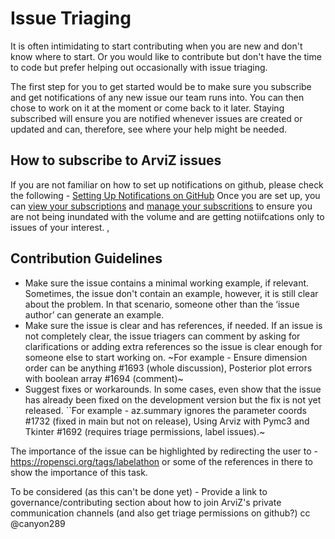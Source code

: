 # Issue Triaging

It is often intimidating to start contributing when you are new and don't know where to start. Or you would like to contribute but don't have the time to code but prefer helping out occasionally with issue triaging. 

The first step for you to get started would be to make sure you subscribe and get notifications of any new issue our team runs into. You can then chose to work on it at the moment or come back to it later. Staying subscribed will ensure you are notified whenever issues are created or updated and can, therefore, see where your help might be needed. 

## How to subscribe to ArviZ issues

If you are not familiar on how to set up notifications on github, please check the following - [Setting Up Notifications on GitHub](https://docs.github.com/en/github/managing-subscriptions-and-notifications-on-github/setting-up-notifications/configuring-notifications#configuring-your-watch-settings-for-an-individual-repository)
Once you are set up, you can [view your subscriptions](https://docs.github.com/en/github/managing-subscriptions-and-notifications-on-github/managing-subscriptions-for-activity-on-github/viewing-your-subscriptions) and [manage your subscritions](https://docs.github.com/en/github/managing-subscriptions-and-notifications-on-github/managing-subscriptions-for-activity-on-github/managing-your-subscriptions) to ensure you are not being inundated with the volume and are getting notiifcations only to issues of your interest. ,

## Contribution Guidelines

- Make sure the issue contains a minimal working example, if relevant. Sometimes, the issue don't contain an example, however, it is still clear about the problem. In that scenario, someone other than the ‘issue author’ can generate an example.
- Make sure the issue is clear and has references, if needed. If an issue is not completely clear, the issue triagers can comment by asking for clarifications or adding extra references so the issue is clear enough for someone else to start working on. ~For example - Ensure dimension order can be anything #1693 (whole discussion), Posterior plot errors with boolean array #1694 (comment)~
- Suggest fixes or workarounds. In some cases, even show that the issue has already been fixed on the development version but the fix is not yet released. ``For example - az.summary ignores the parameter coords #1732 (fixed in main but not on release), Using Arviz with Pymc3 and Tkinter #1692 (requires triage permissions, label issues).~



The importance of the issue can be highlighted by redirecting the user to  - https://ropensci.org/tags/labelathon or some of the references in there to show the importance  of this task.

To be considered (as this can't be done yet)  - Provide a link to governance/contributing section about how to join ArviZ's private communication channels (and also get triage     permissions on github?) cc @canyon289



